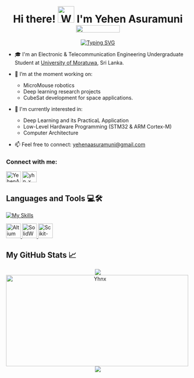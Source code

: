 <h1 align="center">Hi there! <img src="https://raw.githubusercontent.com/nixin72/nixin72/master/wave.gif" 
         alt="Waving hand animated gif"
         height="45"
         width="45" /> I'm Yehen Asuramuni <div><img align="center" src="https://komarev.com/ghpvc/?username=yhnx&color=brightgreen&label=Profile+Views" height="20" width="120">
</div></h1> 

<div align="center">

[![Typing SVG](https://readme-typing-svg.herokuapp.com?font=Fira+Code&weight=600&size=28&duration=2000&pause=800&color=00FF00&center=true&width=700&lines=Exploring+Machine+Learning+and+AI🧠;Innovating+with+Robotics🤖;Designing+Smart+Electronics⚡)](https://git.io/typing-svg)

</div>

- 🎓 I'm an Electronic & Telecommunication Engineering Undergraduate Student at [University of Moratuwa](https://uom.lk/), Sri Lanka.

- 🔭 I’m at the moment working on:
  - MicroMouse robotics
  - Deep learning research projects 
  - CubeSat development for space applications.

- 🌟 I'm currently interested in:
  - Deep Learning and its PracticaL Application
  - Low-Level Hardware Programming (STM32 & ARM Cortex-M)  
  - Computer Architecture    

- 📫 Feel free to connect: [yehenaasuramuni@gmail.com](mailto:yehenaasuramuni@gmail.com)

<h3 align="left">Connect with me:</h3>
<p align="left">
<a href="https://www.linkedin.com/in/yehenasuramuni/" target="blank"><img align="center" src="https://raw.githubusercontent.com/rahuldkjain/github-profile-readme-generator/master/src/images/icons/Social/linked-in-alt.svg" alt="YehenAsuramuni" height="30" width="40" /></a>
<a href="https://www.instagram.com/yhn_x/" target="blank"><img align="center" src="https://raw.githubusercontent.com/rahuldkjain/github-profile-readme-generator/master/src/images/icons/Social/instagram.svg" alt="yhn_x" height="30" width="40" /></a>
</p>

## Languages and Tools 💻🛠️

[![My Skills](https://skillicons.dev/icons?i=anaconda,bootstrap,c,cpp,clion,css,dotnet,figma,git,github,html,ai,latex,matlab,mysql,py,raspberrypi,ros,tensorflow,ubuntu,vscode)](https://skillicons.dev)
<p align="left">
<a href="https://www.altium.com/" target="_blank" rel="noreferrer">
  <img src="https://upload.wikimedia.org/wikipedia/commons/e/ea/Altium_Designer_Logo.png" alt="Altium" width="40" height="40" />
</a>
<a href="https://www.solidworks.com/" target="_blank" rel="noreferrer">
  <img src="https://cdn.worldvectorlogo.com/logos/solidworks-logo-1.svg" alt="SolidWorks" width="40" height="40" />
</a>
<a href="https://scikit-learn.org/" target="_blank" rel="noreferrer">
  <img src="https://upload.wikimedia.org/wikipedia/commons/0/05/Scikit_learn_logo_small.svg" alt="Scikit-learn" width="40" height="40" />
</a>
</p>

## My GitHub Stats 📈

<p align="center">
  <img src="https://github-readme-stats.vercel.app/api?username=yhnx&show_icons=true&locale=en&theme=chartreuse-dark&include_all_commits=false&private_count=true"  />
<br>
  <img src="https://github-readme-streak-stats.herokuapp.com/?user=yhnx&theme=chartreuse-dark&hide_border=true" alt="Yhnx" style="width: 500px; height: 250px; margin-right: 10px;" /> 
<br>
  <img src="https://github-readme-stats.vercel.app/api/top-langs/?username=yhnx&theme=chartreuse-dark&show_icons=true&hide_border=true&layout=compact"  />
</p>
